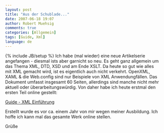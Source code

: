 ```yaml
---
layout: post
title: "Aus der Schublade..."
date: 2007-06-18 19:07
author: Robert Muehsig
comments: true
categories: [Allgemein]
tags: [Guide, Xml]
language: de
---
```

{% include JB/setup %}
Ich habe (mal wieder) eine neue Artikelserie angefangen - diesmal ists aber garnicht so neu. Es geht ganz allgemein um das Thema XML, DTD, XSD und am Ende XSLT. Da heute so gut wie alles mit XML gemacht wird, ist es eigentlich auch nicht verkehrt. OpenXML, XAML &amp; die Web.config sind nur Beispiele von XML Anwendungfällen.
Das Dokument umfasst insgesamt 60 Seiten, allerdings sind manche nicht mehr aktuell oder überarbeitungswürdig. Von daher habe ich heute erstmal den ersten Teil online gestellt:

<a href="{{BASE_PATH}}/artikel/guide-xml-einfuehrung/" title="Guide XML Einführung">Guide - XML Einführung</a>

Erstellt wurde es vor ca. einem Jahr von mir wegen meiner Ausbildung. Ich hoffe ich kann mal das gesamte Werk online stellen.

Grüße
